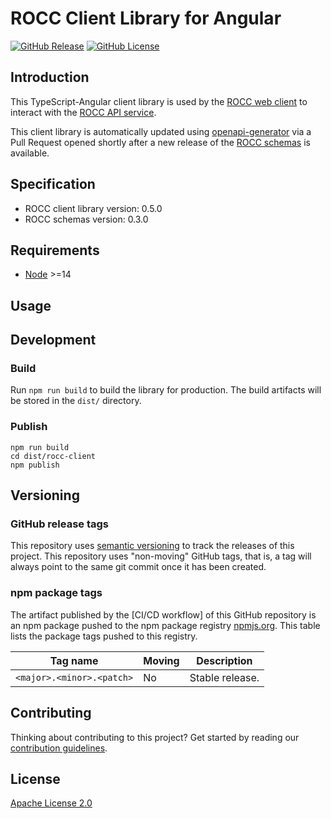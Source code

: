 # ROCC Client Library for Angular

[![GitHub Release](https://img.shields.io/github/release/Sage-Bionetworks/rocc-angular-client.svg?include_prereleases&color=94398d&labelColor=555555&logoColor=ffffff&style=for-the-badge&logo=github)](https://github.com/Sage-Bionetworks/rocc-angular-client)
[![GitHub License](https://img.shields.io/github/license/sage-bionetworks/rocc-angular-client.svg?color=94398d&labelColor=555555&logoColor=ffffff&style=for-the-badge&logo=github)](https://github.com/sage-bionetworks/rocc-angular-client)

## Introduction

This TypeScript-Angular client library is used by the [ROCC web client] to
interact with the [ROCC API service].

This client library is automatically updated using [openapi-generator] via a
Pull Request opened shortly after a new release of the [ROCC schemas] is
available.


## Specification

- ROCC client library version: 0.5.0
- ROCC schemas version: 0.3.0


## Requirements

- [Node] >=14


## Usage


## Development

### Build

Run `npm run build` to build the library for production. The build artifacts
will be stored in the `dist/` directory.

### Publish

```console
npm run build
cd dist/rocc-client
npm publish
```


## Versioning

### GitHub release tags

This repository uses [semantic versioning] to track the releases of this
project. This repository uses "non-moving" GitHub tags, that is, a tag will
always point to the same git commit once it has been created.

### npm package tags

The artifact published by the [CI/CD workflow] of this GitHub repository is an
npm package pushed to the npm package registry [npmjs.org]. This table lists the
package tags pushed to this registry.

| Tag name                    | Moving | Description
|-----------------------------|--------|------------
| `<major>.<minor>.<patch>`   | No     | Stable release.


## Contributing

Thinking about contributing to this project? Get started by reading our
[contribution guidelines].


## License

[Apache License 2.0]

<!-- Links -->

[ROCC web client]: https://github.com/Sage-Bionetworks/rocc-app
[ROCC API service]: https://github.com/Sage-Bionetworks/rocc-service
[openapi-generator]: https://github.com/OpenAPITools/openapi-generator
[ROCC schemas]: https://github.com/Sage-Bionetworks/rocc-schemas
[Node]: https://nodejs.org/en/
[npmjs.org]: https://www.npmjs.com/
[semantic versioning]: https://semver.org/
[contribution guidelines]: https://github.com/Sage-Bionetworks/rocc-client-angular/blob/main/.github/CONTRIBUTING.md
[Apache License 2.0]: https://github.com/Sage-Bionetworks/rocc-client-angular/blob/main/LICENSE
